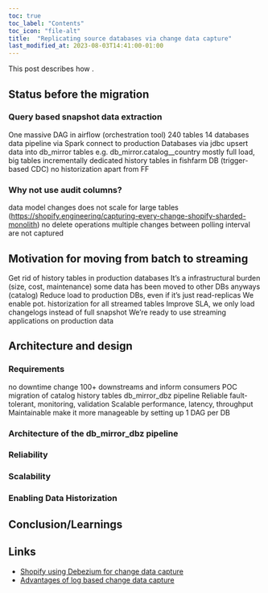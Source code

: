 ```yaml
---
toc: true
toc_label: "Contents"
toc_icon: "file-alt"
title:  "Replicating source databases via change data capture"
last_modified_at: 2023-08-03T14:41:00-01:00
---
```


This post describes how .

## Status before the migration
### Query based snapshot data extraction
One massive DAG in airflow (orchestration tool)
240 tables
14 databases
data pipeline via Spark
connect to production Databases via jdbc 
upsert data into db_mirror tables 
e.g. db_mirror.catalog__country
mostly full load, big tables incrementally
dedicated history tables in fishfarm DB (trigger-based CDC)
no historization apart from FF

### Why not use audit columns?
data model changes
does not scale for large tables (https://shopify.engineering/capturing-every-change-shopify-sharded-monolith)
no delete operations
multiple changes between polling interval are not captured

## Motivation for moving from batch to streaming
Get rid of history tables in production databases
It’s a infrastructural burden (size, cost, maintenance)
some data has been moved to other DBs anyways (catalog)
Reduce load to production DBs, even if it’s just read-replicas
We enable pot. historization for all streamed tables
Improve SLA, we only load changelogs instead of full snapshot
We’re ready to use streaming applications on production data

## Architecture and design

### Requirements
no downtime
change 100+ downstreams and inform consumers
POC migration of catalog history tables 
db_mirror_dbz pipeline
Reliable
fault-tolerant, monitoring, validation
Scalable
performance, latency, throughput
Maintainable
make it more manageable by setting up 1 DAG per DB

### Architecture of the db_mirror_dbz pipeline

### Reliability

### Scalability

### Enabling Data Historization


## Conclusion/Learnings

## Links
* [Shopify using Debezium for change data capture](https://shopify.engineering/capturing-every-change-shopify-sharded-monolith)
* [Advantages of log based change data capture](https://debezium.io/blog/2018/07/19/advantages-of-log-based-change-data-capture/
)
